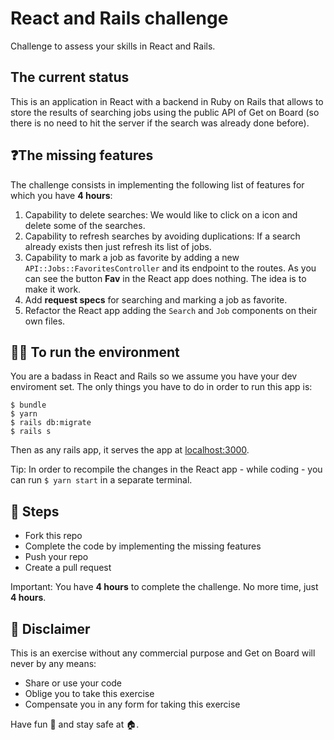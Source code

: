 # React and Rails challenge

Challenge to assess your skills in React and Rails.

## The current status

This is an application in React with a backend in Ruby on Rails that allows to store the results of searching jobs using the public API of Get on Board (so there is no need to hit the server if the search was already done before).

## ❓The missing features

The challenge consists in implementing the following list of features for which you have **4 hours**:

1. Capability to delete searches: We would like to click on a icon and delete some of the searches.
1. Capability to refresh searches by avoiding duplications: If a search already exists then just refresh its list of jobs.
1. Capability to mark a job as favorite by adding a new `API::Jobs::FavoritesController` and its endpoint to the routes. As you can see the button **Fav** in the React app does nothing. The idea is to make it work.
1. Add **request specs** for searching and marking a job as favorite.
1. Refactor the React app adding the `Search` and `Job` components on their own files.

## 👩‍💻 To run the environment

You are a badass in React and Rails so we assume you have your dev enviroment set. The only things you have to do in order to run this app is:

```shell
$ bundle
$ yarn
$ rails db:migrate
$ rails s
```

Then as any rails app, it serves the app at [localhost:3000](http://localhost:3000).

Tip: In order to recompile the changes in the React app - while coding - you can run `$ yarn start` in a separate terminal.

## 🦶 Steps

- Fork this repo
- Complete the code by implementing the missing features
- Push your repo
- Create a pull request

Important: You have **4 hours** to complete the challenge. No more time, just **4 hours**.

## 📃 Disclaimer

This is an exercise without any commercial purpose and Get on Board will never by any means:

- Share or use your code
- Oblige you to take this exercise
- Compensate you in any form for taking this exercise

Have fun 🥳 and stay safe at 🏠.
